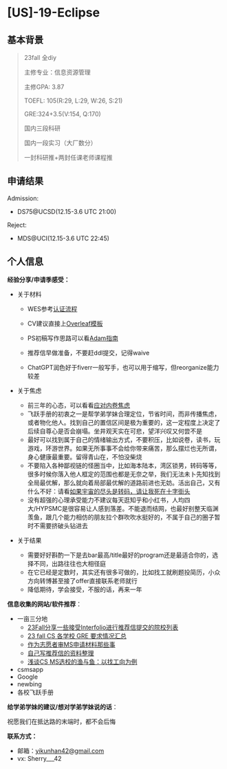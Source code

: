 # \[US\]-19-Eclipse 

## 基本背景

>23fall 全diy
>
>主修专业：信息资源管理
>
>主修GPA: 3.87
>
>TOEFL: 105(R:29, L:29, W:26, S:21)
>
>GRE:324+3.5(V:154, Q:170)
>
>国内三段科研
>
>国内一段实习（大厂数分）
>
>一封科研推+两封任课老师课程推

## 申请结果

Admission:

+ DS75@UCSD(12.15-3.6 UTC 21:00)



Reject:

+ MDS@UCI(12.15-3.6 UTC 22:45)



## 个人信息

**经验分享/申请季感受：**

+ 关于材料
  + WES参考[认证流程](https://www.bilibili.com/video/BV1n64y187SF)
  + CV建议直接上[Overleaf模板](https://www.overleaf.com/latex/templates/tagged/cv)
  + PS初稿写作思路可以看[Adam指南](https://www.youtube.com/watch?v=_KLp91NeB8M&t=360s)
  + 推荐信早做准备，不要赶ddl提交，记得waive

  + ChatGPT润色好于fiverr一般写手，也可以用于缩写，但reorganize能力较差
  


+ 关于焦虑
  
  + 前三年的心态，可以看看[应对内卷焦虑](https://scu-cs-runner.github.io/SurviveSCUManual/1-save-self/11-cope-with-anxiety.html)
  + 飞跃手册的初衷之一是帮学弟学妹合理定位，节省时间，而非传播焦虑，或者物化他人。找到自己的置信区间是极为重要的，这一定程度上决定了后续自尊心是否会崩塌。坐井观天实在可悲，望洋兴叹又何尝不是
  + 最好可以找到属于自己的情绪输出方式，不要积压，比如说卷，读书，玩游戏，环游世界。如果无所事事不会给你带来痛苦，那么摆烂也无所谓，身心健康最重要。留得青山在，不怕没柴烧
  + 不要陷入各种鄙视链的怪圈当中，比如海本陆本，湾区锁男，转码等等，很多时候你落入他人框定的范围也都是无奈之举，我们无法未卜先知找到全局最优解，那么就向着局部最优解的道路前进也无妨。活出自己，又有什么不好：请看[如果宇宙的尽头是转码，请让我死在十字街头](https://www.1point3acres.com/bbs/thread-937639-1-1.html)
  + 没有超强的心理承受能力不建议每天逛知乎和小红书，人均四大/HYPSMC是很容易让人感到落差。不能退而结网，也最好别整天临渊羡鱼，跟几个能力相仿的朋友拉个群吹吹水挺好的，不属于自己的圈子暂时不需要挤破头钻进去
  
+ 关于结果
  + 需要好好斟酌一下是去bar最高/title最好的program还是最适合你的，选择不同，出路往往也大相径庭
  + 在它已经是定数时，其实还有很多可做的，比如找工就刷题投简历，小众方向转博甚至接了offer直接联系老师就行
  + 降低期待，学会接受，不服的话，再来一年



**信息收集的网站/软件推荐**：

+ 一亩三分地
  + [23Fall分享一些接受Interfolio进行推荐信提交的院校列表](https://www.1point3acres.com/bbs/thread-945200-1-1.html)
  + [23 fall CS 各学校 GRE 要求情况汇总](https://www.1point3acres.com/bbs/thread-906889-1-1.html)
  + [作为志愿者审MS申请材料那些事](https://www.1point3acres.com/bbs/thread-581428-1-1.html)
  + [自己写推荐信的资料整理](https://www.1point3acres.com/bbs/thread-947843-1-1.html)
  + [浅谈CS MS选校的渔与鱼：以找工向为例](https://www.1point3acres.com/bbs/thread-971898-1-1.html)
+ csmsapp
+ Google
+ newbing
+ 各校飞跃手册

**给学弟学妹的建议/想对学弟学妹说的话**：

祝愿我们在抵达路的末端时，都不会后悔

**联系方式：**

+ 邮箱：yikunhan42@gmail.com
+ vx: Sherry___42